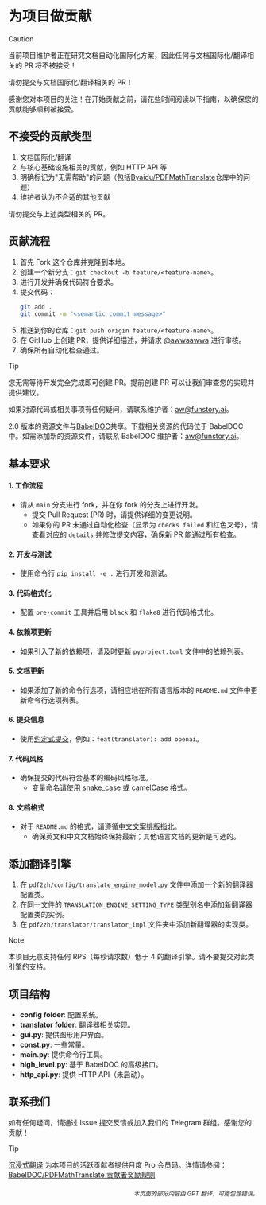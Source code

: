 # 为项目做贡献

> [!CAUTION]
>
> 当前项目维护者正在研究文档自动化国际化方案，因此任何与文档国际化/翻译相关的 PR 将不被接受！
>
> 请勿提交与文档国际化/翻译相关的 PR！

感谢您对本项目的关注！在开始贡献之前，请花些时间阅读以下指南，以确保您的贡献能够顺利被接受。

## 不接受的贡献类型

1. 文档国际化/翻译
2. 与核心基础设施相关的贡献，例如 HTTP API 等
3. 明确标记为"无需帮助"的问题（包括[Byaidu/PDFMathTranslate](https://github.com/Byaidu/PDFMathTranslate/issues)仓库中的问题）
4. 维护者认为不合适的其他贡献

请勿提交与上述类型相关的 PR。

## 贡献流程

1. 首先 Fork 这个仓库并克隆到本地。
2. 创建一个新分支：`git checkout -b feature/<feature-name>`。
3. 进行开发并确保代码符合要求。
4. 提交代码：
   ```bash
   git add .
   git commit -m "<semantic commit message>"
   ```
5. 推送到你的仓库：`git push origin feature/<feature-name>`。
6. 在 GitHub 上创建 PR，提供详细描述，并请求 [@awwaawwa](https://github.com/awwaawwa) 进行审核。
7. 确保所有自动化检查通过。

> [!TIP]
>
> 您无需等待开发完全完成即可创建 PR。提前创建 PR 可以让我们审查您的实现并提供建议。
>
> 如果对源代码或相关事项有任何疑问，请联系维护者：aw@funstory.ai。
>
> 2.0 版本的资源文件与[BabelDOC](https://github.com/funstory-ai/BabelDOC)共享。下载相关资源的代码位于 BabelDOC 中。如需添加新的资源文件，请联系 BabelDOC 维护者：aw@funstory.ai。

## 基本要求

<h4 id="sop">1. 工作流程</h4>

- 请从 `main` 分支进行 fork，并在你 fork 的分支上进行开发。
   - 提交 Pull Request (PR) 时，请提供详细的变更说明。
   - 如果你的 PR 未通过自动化检查（显示为 `checks failed` 和红色叉号），请查看对应的 `details` 并修改提交内容，确保新 PR 能通过所有检查。


<h4 id="dev&test">2. 开发与测试</h4>

- 使用命令行 `pip install -e .` 进行开发和测试。


<h4 id="format">3. 代码格式化</h4>

- 配置 `pre-commit` 工具并启用 `black` 和 `flake8` 进行代码格式化。


<h4 id="requpdate">4. 依赖项更新</h4>

- 如果引入了新的依赖项，请及时更新 `pyproject.toml` 文件中的依赖列表。


<h4 id="docupdate">5. 文档更新</h4>

- 如果添加了新的命令行选项，请相应地在所有语言版本的 `README.md` 文件中更新命令行选项列表。


<h4 id="commitmsg">6. 提交信息</h4>

- 使用[约定式提交](https://www.conventionalcommits.org/en/v1.0.0/)，例如：`feat(translator): add openai`。


<h4 id="codestyle">7. 代码风格</h4>

- 确保提交的代码符合基本的编码风格标准。
   - 变量命名请使用 snake_case 或 camelCase 格式。


<h4 id="doctypo">8. 文档格式</h4>

- 对于 `README.md` 的格式，请遵循[中文文案排版指北](https://github.com/sparanoid/chinese-copywriting-guidelines)。
   - 确保英文和中文文档始终保持最新；其他语言文档的更新是可选的。

## 添加翻译引擎

1. 在 `pdf2zh/config/translate_engine_model.py` 文件中添加一个新的翻译器配置类。
2. 在同一文件的 `TRANSLATION_ENGINE_SETTING_TYPE` 类型别名中添加新翻译器配置类的实例。
3. 在 `pdf2zh/translator/translator_impl` 文件夹中添加新翻译器的实现类。

> [!NOTE]
>
> 本项目无意支持任何 RPS（每秒请求数）低于 4 的翻译引擎。请不要提交对此类引擎的支持。

## 项目结构

- **config folder**: 配置系统。
- **translator folder**: 翻译器相关实现。
- **gui.py**: 提供图形用户界面。
- **const.py**: 一些常量。
- **main.py**: 提供命令行工具。
- **high_level.py**: 基于 BabelDOC 的高级接口。
- **http_api.py**: 提供 HTTP API（未启动）。

## 联系我们

如有任何疑问，请通过 Issue 提交反馈或加入我们的 Telegram 群组。感谢您的贡献！

> [!TIP]
>
> [沉浸式翻译](https://immersivetranslate.com) 为本项目的活跃贡献者提供月度 Pro 会员码。详情请参阅：[BabelDOC/PDFMathTranslate 贡献者奖励规则](https://funstory-ai.github.io/BabelDOC/CONTRIBUTOR_REWARD/)

<div align="right"> 
<h6><small>本页面的部分内容由 GPT 翻译，可能包含错误。</small></h6>